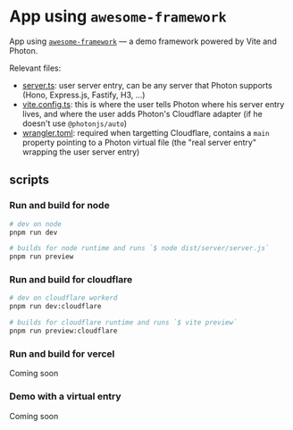 # App using `awesome-framework`

App using [`awesome-framework`](../awesome-framework) — a demo framework powered by Vite and Photon.

Relevant files:
- [server.ts](./server.ts): user server entry, can be any server that Photon supports (Hono, Express.js, Fastify, H3, ...)
- [vite.config.ts](./vite.config.ts): this is where the user tells Photon where his server entry lives, and where the user adds Photon's Cloudflare adapter (if he doesn't use `@photonjs/auto`)
- [wrangler.toml](./wrangler.toml): required when targetting Cloudflare, contains a `main` property pointing to a Photon virtual file (the "real server entry" wrapping the user server entry)

## scripts

### Run and build for node

```sh
# dev on node
pnpm run dev

# builds for node runtime and runs `$ node dist/server/server.js`
pnpm run preview
```

### Run and build for cloudflare

```sh
# dev on cloudflare workerd
pnpm run dev:cloudflare

# builds for cloudflare runtime and runs `$ vite preview`
pnpm run preview:cloudflare
```

### Run and build for vercel

Coming soon

### Demo with a virtual entry

Coming soon
